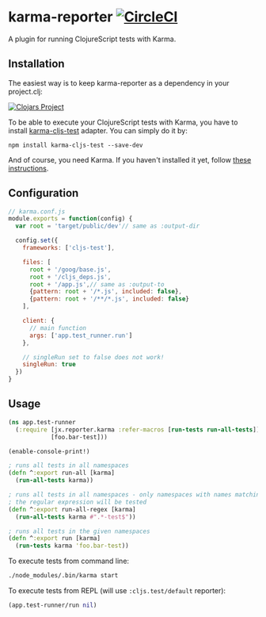 # karma-reporter [![CircleCI](https://circleci.com/gh/honzabrecka/karma-reporter/tree/master.svg?style=svg&circle-token=025b76c6b99f0f2ee5997dd580444ad075442e53)](https://circleci.com/gh/honzabrecka/karma-reporter/tree/master)

A plugin for running ClojureScript tests with Karma.

## Installation

The easiest way is to keep karma-reporter as a dependency in your project.clj:

[![Clojars Project](http://clojars.org/karma-reporter/latest-version.svg)](http://clojars.org/karma-reporter)

To be able to execute your ClojureScript tests with Karma, you have to install [karma-cljs-test](https://github.com/honzabrecka/karma-cljs-test) adapter. You can simply do it by:

```
npm install karma-cljs-test --save-dev
```

And of course, you need Karma. If you haven't installed it yet, follow [these instructions](http://karma-runner.github.io/0.12/intro/installation.html).

## Configuration

```js
// karma.conf.js
module.exports = function(config) {
  var root = 'target/public/dev'// same as :output-dir

  config.set({
    frameworks: ['cljs-test'],

    files: [
      root + '/goog/base.js',
      root + '/cljs_deps.js',
      root + '/app.js',// same as :output-to
      {pattern: root + '/*.js', included: false},
      {pattern: root + '/**/*.js', included: false}
    ],

    client: {
      // main function
      args: ['app.test_runner.run']
    },

    // singleRun set to false does not work!
    singleRun: true
  })
}
```

## Usage

```clojure
(ns app.test-runner
  (:require [jx.reporter.karma :refer-macros [run-tests run-all-tests]]
            [foo.bar-test]))

(enable-console-print!)

; runs all tests in all namespaces
(defn ^:export run-all [karma]
  (run-all-tests karma))

; runs all tests in all namespaces - only namespaces with names matching
; the regular expression will be tested
(defn ^:export run-all-regex [karma]
  (run-all-tests karma #".*-test$"))

; runs all tests in the given namespaces
(defn ^:export run [karma]
  (run-tests karma 'foo.bar-test))
```

To execute tests from command line:

```bash
./node_modules/.bin/karma start
```

To execute tests from REPL (will use `:cljs.test/default` reporter):

```clojure
(app.test-runner/run nil)
```
